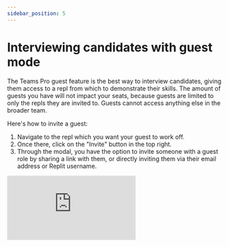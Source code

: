 ```yaml
---
sidebar_position: 5
---
```


# Interviewing candidates with guest mode

The Teams Pro guest feature is the best way to interview candidates, giving them access to a repl from which to demonstrate their skills. The amount of guests you have will not impact your seats, because guests are limited to only the repls they are invited to. Guests cannot access anything else in the broader team.

Here's how to invite a guest:

1. Navigate to the repl which you want your guest to work off.
2. Once there, click on the "Invite" button in the top right. 
3. Through the modal, you have the option to invite someone with a guest role by sharing a link with them, or directly inviting them via their email address or Replit username.

<div
  className="video-container"
  style={{ textAlign: "center", margin: "30px 0" }}
>
  <iframe
    width={560}
    height={315}
    src="https://www.youtube.com/embed/pOOdoXUu5SI"
    title="YouTube video player"
    frameBorder={0}
    allow="accelerometer; autoplay; clipboard-write; encrypted-media; gyroscope; picture-in-picture"
    allowFullScreen=""
  />
</div>

